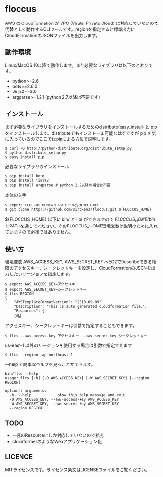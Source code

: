 # floccus

AWS の CloudFormation が VPC (Virutal Private Cloud) に対応していないので代替として動作するCLIツールです。regionを指定すると標準出力にCloudFormationのJSONファイルを出力します。

## 動作環境
Linux/MacOS 10以降で動作します。また必要なライブラリは以下のとおりです。

* python>=2.6
* boto==2.6.0
* Jinja2==2.6
* argparse>=1.2.1 (python 2.7以降は不要です)

## インストール

まず必要なライブラリをインストールするためのdistribute(easy_install) と pipをインストールします。distributeでもインストール可能なはずですが pip を気に入っているのでここではpipによる方法で説明します。

    $ curl -O http://python-distribute.org/distribute_setup.py
    $ python distribute_setup.py
    $ easy_install pip

必要なライブラリのインストール

    $ pip install boto
    $ pip install jinja2
    $ pip install argparse # python 2.7以降の場合は不要

本体の入手

    $ export FLOCCUS_HOME=インストール先DIRECTORY
    $ git clone https://github.com/siroken3/floccus.git ${FLOCCUS_HOME}

${FLOCCUS_HOME} 以下に bin/ と lib/ ができますので ${FLOCCUS_HOME}/bin に$PATHを通してください。なおFLOCCUS_HOME環境変数は説明のために入れていますので必須ではありません。

## 使い方

環境変数 AWS_ACCESS_KEY, AWS_SECRET_KEY へEC2でDescribeできる権限のアクセスキー、シークレットキーを設定し、CloudFormationのJSONを出力したいリージョンを指定します。

    $ export AWS_ACCESS_KEY=アクセスキー
    $ export AWS_SECRET_KEY=シークレットキー
    $ flcs REGION
    {
        "AWSTemplateFormatVersion": "2010-09-09",
        "Description": "This is auto generated cloudformation file.",
        "Resources": {
        (略)

アクセスキー、シークレットキーは引数で指定することもできます。

    $ flcs --aws-access-key アクセスキー --aws-secret-key シークレットキー

us-east-1 以外のリージョンを使用する場合は引数で指定できます

    $ flcs --region 'ap-northeast-1'

--help で簡単なヘルプを見ることができます。

    bin/flcs --help
    usage: flcs [-h] [-O AWS_ACCESS_KEY] [-W AWS_SECRET_KEY] [--region REGION]
    
    optional arguments:
      -h, --help            show this help message and exit
      -O AWS_ACCESS_KEY, --aws-access-key AWS_ACCESS_KEY
      -W AWS_SECRET_KEY, --aws-secret-key AWS_SECRET_KEY
      --region REGION

## TODO
* 一部のResourceにしか対応していないので拡充
* cloudformerのようなWebアプリケーション化

## LICENCE
MITライセンスです。ライセンス条文はLICENSEファイルをご覧ください。
